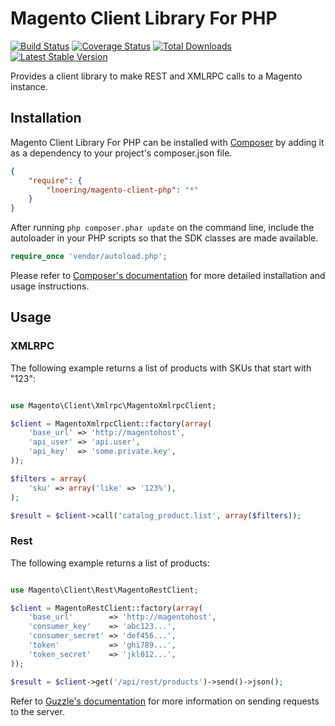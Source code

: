 # Magento Client Library For PHP

[![Build Status](https://travis-ci.org/cpliakas/magento-client-php.png)](https://travis-ci.org/cpliakas/magento-client-php)
[![Coverage Status](https://coveralls.io/repos/cpliakas/magento-client-php/badge.png?branch=master)](https://coveralls.io/r/cpliakas/magento-client-php?branch=master)
[![Total Downloads](https://poser.pugx.org/cpliakas/magento-client-php/downloads.png)](https://packagist.org/packages/cpliakas/magento-client-php)
[![Latest Stable Version](https://poser.pugx.org/cpliakas/magento-client-php/v/stable.png)](https://packagist.org/packages/cpliakas/magento-client-php)

Provides a client library to make REST and XMLRPC calls to a Magento instance.

## Installation

Magento Client Library For PHP can be installed with [Composer](http://getcomposer.org)
by adding it as a dependency to your project's composer.json file.

```json
{
    "require": {
        "lnoering/magento-client-php": "*"
    }
}
```

After running `php composer.phar update` on the command line, include the
autoloader in your PHP scripts so that the SDK classes are made available.

```php
require_once 'vendor/autoload.php';
```

Please refer to [Composer's documentation](https://github.com/composer/composer/blob/master/doc/00-intro.md#introduction)
for more detailed installation and usage instructions.

## Usage

### XMLRPC

The following example returns a list of products with SKUs that start with "123":

```php

use Magento\Client\Xmlrpc\MagentoXmlrpcClient;

$client = MagentoXmlrpcClient::factory(array(
    'base_url' => 'http://magentohost',
    'api_user' => 'api.user',
    'api_key'  => 'some.private.key',
));

$filters = array(
    'sku' => array('like' => '123%'),
);

$result = $client->call('catalog_product.list', array($filters));
```

### Rest

The following example returns a list of products:

```php

use Magento\Client\Rest\MagentoRestClient;

$client = MagentoRestClient::factory(array(
    'base_url'        => 'http://magentohost',
    'consumer_key'    => 'abc123...',
    'consumer_secret' => 'def456...',
    'token'           => 'ghi789...',
    'token_secret'    => 'jkl012...',
));

$result = $client->get('/api/rest/products')->send()->json();

```

Refer to [Guzzle's documentation](https://guzzle.readthedocs.org/en/latest/http-client/request.html#creating-requests-with-a-client)
for more information on sending requests to the server.
